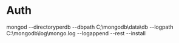# Auth
mongod --directoryperdb --dbpath C;\mongodb\data\db --logpath C:\mongodb\log\mongo.log --logappend --rest --install
